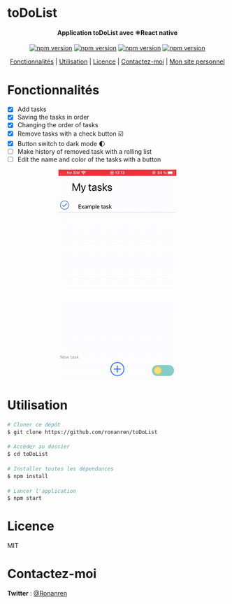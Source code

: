 # toDoList

<h4 align="center">Application toDoList avec ⚛️React native</h4>

<p align="center">
<a href="https://badge.fury.io/js/react-native-draggable-flatlist"><img src="https://badge.fury.io/js/react-native-draggable-flatlist.svg" alt="npm version" height="18"></a>
<a href="https://badge.fury.io/js/expo-dark-mode-switch"><img src="https://badge.fury.io/js/expo-dark-mode-switch.svg" alt="npm version" height="18"></a>
<a href="https://badge.fury.io/js/react-native-elements"><img src="https://badge.fury.io/js/react-native-elements.svg" alt="npm version" height="18"></a>
<a href="https://badge.fury.io/js/react-native-animatable"><img src="https://badge.fury.io/js/react-native-animatable.svg" alt="npm version" height="18"></a>
</p>

<p align="center">
  <a href="#Fonctionnalités">Fonctionnalités</a> |
  <a href="#Utilisation">Utilisation</a> |
  <a href="#Licence">Licence</a> |
  <a href="#Contactez-moi">Contactez-moi</a> |
  <a href="https://ronanren.github.io" target="_blank">Mon site personnel</a> 
</p>

# Fonctionnalités

- [x] Add tasks
- [x] Saving the tasks in order
- [x] Changing the order of tasks
- [x] Remove tasks with a check button :ballot_box_with_check:
- [x] Button switch to dark mode :first_quarter_moon:
- [ ] Make history of removed task with a rolling list
- [ ] Edit the name and color of the tasks with a button

<p align="center">
    <img src="assets/appAnimation.gif"/>
</p>

# Utilisation

```bash
# Cloner ce dépôt
$ git clone https://github.com/ronanren/toDoList

# Accéder au dossier
$ cd toDoList

# Installer toutes les dépendances
$ npm install

# Lancer l'application
$ npm start
```

# Licence

MIT

# Contactez-moi

**Twitter** : <a href="https://twitter.com/Ronanren" target="_blank">@Ronanren</a>
